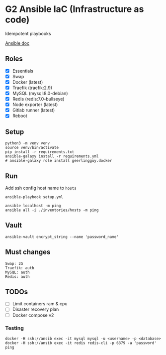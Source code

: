 # G2 Ansible IaC (Infrastructure as code)

Idempotent playbooks

[Ansible doc](https://docs.ansible.com/ansible/latest/installation_guide/intro_installation.html)

## Roles
- [x] Essentials
- [x] Swap
- [x] Docker (latest)
- [x] Traefik (traefik:2.9)
- [x] MySQL (mysql:8.0-debian)
- [x] Redis (redis:7.0-bullseye)
- [x] Node exporter (latest)
- [x] Gitlab runner (latest)
- [x] Reboot

## Setup
```
python3 -m venv venv
source venv/bin/activate
pip install -r requirements.txt
ansible-galaxy install -r requirements.yml
# ansible-galaxy role install geerlingguy.docker
```

## Run
Add ssh config host name to `hosts`
```
ansible-playbook setup.yml

ansible localhost -m ping
ansible all -i ./inventories/hosts -m ping
```

## Vault
```
ansible-vault encrypt_string --name 'password_name'
```

## Must changes
```
Swap: 2G
Traefik: auth
MySQL: auth
Redis: auth
```

## TODOs
- [ ] Limit containers ram & cpu
- [ ] Disaster recovery plan
- [ ] Docker compose v2

### Testing
```
docker -H ssh://ansib exec -it mysql mysql -u <username> -p <database>
docker -H ssh://ansib exec -it redis redis-cli -p 6379 -a 'password' ping
```
